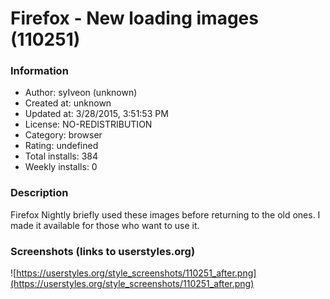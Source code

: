 # Firefox - New loading images (110251)

### Information
- Author: syIveon (unknown)
- Created at: unknown
- Updated at: 3/28/2015, 3:51:53 PM
- License: NO-REDISTRIBUTION
- Category: browser
- Rating: undefined
- Total installs: 384
- Weekly installs: 0


### Description
Firefox Nightly briefly used these images before returning to the old ones. I made it available for those who want to use it.


### Screenshots (links to userstyles.org)
![https://userstyles.org/style_screenshots/110251_after.png](https://userstyles.org/style_screenshots/110251_after.png)


